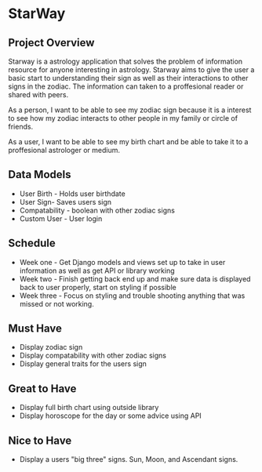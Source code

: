 # StarWay

## Project Overview
Starway is a astrology application that solves the problem of information resource for anyone interesting in astrology.  Starway aims to give the user a basic start to understanding their sign as well as their interactions to other signs in the zodiac.  The information can taken to a proffesional reader or shared with peers.  

As a person, I want to be able to see my zodiac sign because it is a interest to see how my zodiac interacts to other people in my family or circle of friends.

As a user, I want to be able to see my birth chart and be able to take it to a proffesional astrologer or medium.

## Data Models
- User Birth - Holds user birthdate
- User Sign- Saves users sign
- Compatability - boolean with other zodiac signs
- Custom User - User login 

## Schedule
- Week one - Get Django models and views set up to take in user information as well as get API or library working
- Week two - Finish getting back end up and make sure data is displayed back to user properly, start on styling if possible
- Week three - Focus on styling and trouble shooting anything that was missed or not working.

## Must Have
- Display zodiac sign
- Display compatability with other zodiac signs
- Display general traits for the users sign

## Great to Have
- Display full birth chart using outside library
- Display horoscope for the day or some advice using API

## Nice to Have
- Display a users "big three" signs.  Sun, Moon, and Ascendant signs.

